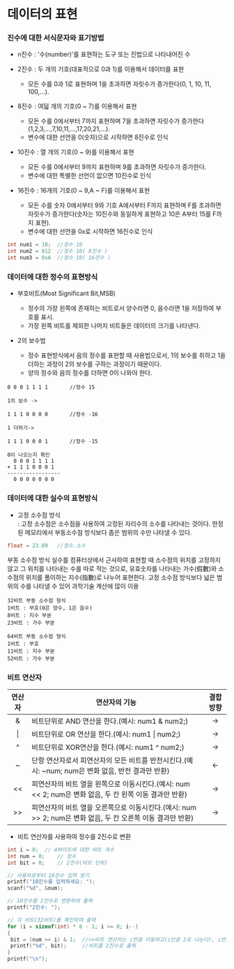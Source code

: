 데이터의 표현
===


### 진수에 대한 서식문자와 표기방법
* n진수 : '수(number)'를 표현하는 도구 또는 진법으로 나타내어진 수

* 2진수 : 두 개의 기호(대표적으로 0과 1)를 이용해서 데이터를 표현
  * 모든 수를 0과 1로 표현하며 1을 초과하면 자릿수가 증가한다(0, 1, 10, 11, 100,...).

* 8진수 : 여덟 개의 기호(0 ~ 7)를 이용해서 표현
  * 모든 수를 0에서부터 7까지 표현하며 7을 초과하면 자릿수가 증가한다(1,2,3,...,7,10,11,...,17,20,21,...).
  * 변수에 대한 선언을 0(숫자)으로 시작하면 8진수로 인식

* 10진수 : 열 개의 기호(0 ~ 9)를 이용해서 표현
  * 모든 수를 0에서부터 9까지 표현하며 9를 초과하면 자릿수가 증가한다.
  * 변수에 대한 특별한 선언이 없으면 10진수로 인식

* 16진수 : 16개의 기호(0 ~ 9,A ~ F)를 이용해서 표현
  * 모든 수를 숫자 0에서부터 9와 기호 A에서부터 F까지 표현하며 F를 초과하면 자릿수가 증가한다(숫자는 10진수와 동일하게 표현하고 10은 A부터 15를 F까지 표현).
  * 변수에 대한 선언을 0x로 시작하면 16진수로 인식
```cpp
int num1 = 10;	//정수 10
int num2 = 012	//정수 10( 8진수 )
int num3 = 0xA	//정수 10( 16진수 )
```

### 데이터에 대한 정수의 표현방식

* 부호비트(Most Significant Bit,MSB) 
  * 정수의 가장 왼쪽에 존재하는 비트로서 양수라면 0, 음수라면 1을 저장하여 부호를 표시.
  * 가장 왼쪽 비트를 제외한 나머지 비트들은 데이터의 크기를 나타낸다.

* 2의 보수법
  * 정수 표현방식에서 음의 정수를 표현할 때 사용법으로서, 1의 보수를 취하고 1을 더하는 과정이 2의 보수를 구하는 과정이기 때문이다.
  * 양의 정수와 음의 정수를 더하면 0이 나와야 한다.

```
0 0 0 1 1 1 1		//정수 15

1의 보수 ->

1 1 1 0 0 0 0		//정수 -16

1 더하기->

1 1 1 0 0 0 1		//정수 -15

0이 나오는지 확인
  0 0 0 1 1 1 1
+ 1 1 1 0 0 0 1
-----------------
  0 0 0 0 0 0 0
```

### 데이터에 대한 실수의 표현방식
	
* 고정 소수점 방식<br/>
: 고정 소수점은 소수점을 사용하여 고정된 자리수의 소수를 나타내는 것이다. 한정된 메모리에서 부동소수점 방식보다 좁은 범위의 수만 나타낼 수 있다.

```cpp
float = 23.89	//정수.소수
```

부동 소수점 방식
실수를 컴퓨터상에서 근사하여 표현할 때 소수점의 위치를 고정하지 않고 그 위치를 나타내는 수를 따로 적는 것으로,
유효숫자를 나타내는 가수(假數)와 소수점의 위치를 풀이하는 지수(指數)로 나누어 표현한다.
고정 소수점 방식보다 넓은 범위의 수를 나타낼 수 있어 과학기술 계산에 많이 이용

```
32비트 부동 소수점 형식
1비트 : 부호(0은 양수, 1은 음수)
8비트 : 지수 부분
23비트 : 가수 부분

64비트 부동 소수점 형식
1비트 : 부호
11비트 : 지수 부분
52비트 : 가수 부분
```

### 비트 연산자

|연산자|연산자의 기능|결합방향|
|:-:|-|:-:|
|&|비트단위로 AND 연산을 한다.(예시: num1 & num2;)|->|
|\||비트단위로 OR 연산을 한다.(예시: num1 \| num2;)|->|
|^|비트단위로 XOR연산을 한다.(예시: num1 ^ num2;)|->|
|~|단항 연산자로서 피연산자의 모든 비트를 반전시킨다.(예시: ~num; num은 변화 없음, 반전 결과만 반환)|<-|
|<<|피연산자의 비트 열을 왼쪽으로 이동시킨다.(예시: num << 2; num은 변화 없음, 두 칸 왼쪽 이동 결과만 반환)|->|
|>>|피연산자의 비트 열을 오른쪽으로 이동시킨다.(예시: num >> 2; num은 변화 없음, 두 칸 오른쪽 이동 결과만 반환)|->|

* 비트 연산자를 사용하여 정수를 2진수로 변환

```cpp
int i = 0;	// 4바이트에 대한 비트 개수
int num = 0;	// 정수
int bit = 0;	// 2진수(비트 단위)

// 사용자로부터 10진수 입력 받기
printf("10진수를 입력하세요: ");
scanf("%d", &num);

// 10진수를 2진수로 변환하여 출력
printf("2진수: ");

// 각 비트(32비트)를 확인하여 출력
for (i = sizeof(int) * 8 - 1; i >= 0; i--)
{
 bit = (num >> i) & 1;  //>>비트 연산자는 i만큼 이동하고(i만큼 2로 나눈다), i번째 비트를 추출
 printf("%d", bit);     //비트를 2진수로 출력
}
printf("\n");

```



